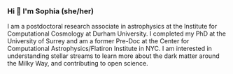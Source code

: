 ### Hi 👋 I'm Sophia (she/her)

I am a postdoctoral research associate in astrophysics at the Institute for Computational Cosmology at Durham University. I completed my PhD at the University of Surrey and am a former Pre-Doc at the Center for Computational Astrophysics/Flatiron Institute in NYC. I am interested in understanding stellar streams to learn more about the dark matter around the Milky Way, and contributing to open science.

<!--
**sophialilleengen/sophialilleengen** is a ✨ _special_ ✨ repository because its `README.md` (this file) appears on your GitHub profile.

Here are some ideas to get you started:

- 🔭 I’m currently working on ...
- 🌱 I’m currently learning ...
- 👯 I’m looking to collaborate on ...
- 🤔 I’m looking for help with ...
- 💬 Ask me about ...
- 📫 How to reach me: ...
- 😄 Pronouns: ...
- ⚡ Fun fact: ...
-->
